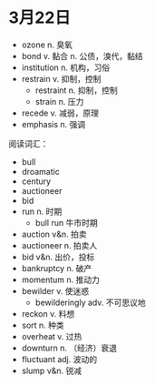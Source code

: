 # 3月22日

- ozone n. 臭氧
- bond v. 黏合 n. 公债，溴代，黏结
- institution n. 机构，习俗
- restrain v. 抑制，控制
  - restraint n. 抑制，控制
  - strain n. 压力
- recede v. 减弱，原理
- emphasis n. 强调

阅读词汇：

- bull
- droamatic
- century
- auctioneer
- bid
- run n. 时期
  - bull run 牛市时期
- auction v&n. 拍卖
- auctioneer n. 拍卖人
- bid v&n. 出价，投标
- bankruptcy n. 破产
- momentum n. 推动力
- bewilder v. 使迷惑
  - bewilderingly adv. 不可思议地
- reckon v. 料想
- sort n. 种类
- overheat v. 过热
- downturn n. （经济）衰退
- fluctuant adj. 波动的
- slump v&n. 锐减
